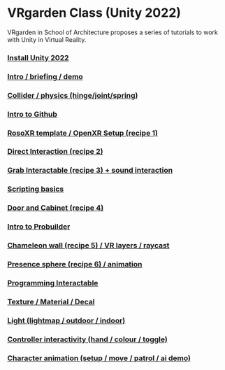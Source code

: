# VRgarden Class (Unity 2022)

VRgarden in School of Architecture proposes a series of tutorials to work with Unity in Virtual Reality. 

### [Install Unity 2022](VRgarden_install2022.md)
### [Intro / briefing / demo](VRgarden_install2022.md)
### [Collider / physics (hinge/joint/spring)](VRgarden_basics.md)
### [Intro to Github](VRgarden_basics.md)
### [RosoXR template / OpenXR Setup (recipe 1)](VRgarden_recipe1.md)
### [Direct Interaction (recipe 2)](VRgarden_recipe1.md)
### [Grab Interactable (recipe 3) + sound interaction](VRgarden_recipe3.md)
### [Scripting basics](VRgarden_basics.md)
### [Door and Cabinet (recipe 4)](VRgarden_recipe4.md)
### [Intro to Probuilder](VRgarden_recipe5.md)
### [Chameleon wall (recipe 5) / VR layers / raycast](VRgarden_recipe5.md)
### [Presence sphere (recipe 6) / animation](VRgarden_recipe6.md)
### [Programming Interactable](VRgarden_basics.md)
### [Texture / Material / Decal](VRgarden_basics.md)
### [Light (lightmap / outdoor / indoor)](VRgarden_basics.md)
### [Controller interactivity (hand / colour / toggle)](VRgarden_controllers.md)
### [Character animation (setup / move / patrol / ai demo)](VRgarden_basics.md)
